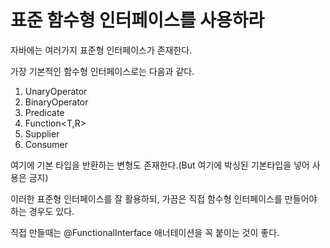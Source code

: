 # 표준 함수형 인터페이스를 사용하라

자바에는 여러가지 표준형 인터페이스가 존재한다.

가장 기본적인 함수형 인터페이스로는 다음과 같다.

1. UnaryOperator<T>
2. BinaryOperator<T>
3. Predicate<T>
4. Function<T,R>
5. Supplier<T>
6. Consumer<T>

여기에 기본 타입을 반환하는 변형도 존재한다.(But 여기에 박싱된 기본타입을 넣어 사용은 금지)

이러한 표준형 인터페이스를 잘 활용하되, 가끔은 직접 함수형 인터페이스를 만들어야 하는 경우도 있다.

직접 만들때는 @FunctionalInterface 애너테이션을 꼭 붙이는 것이 좋다.